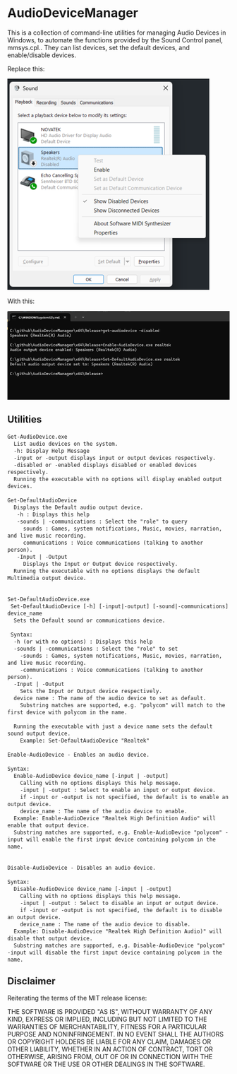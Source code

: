 # AudioDeviceManager 

This is a collection of command-line utilities for managing Audio Devices in Windows, to automate the functions provided by the Sound Control panel, mmsys.cpl..  They can list devices, set the default devices, and enable/disable devices.

Replace this:

![MMsys.Cpl Screenshot](doc/mmsyscpl.png)

With this:

![Screenshot](doc/screenshot.png)

## Utilities
```
Get-AudioDevice.exe
  List audio devices on the system.
  -h: Display Help Message
  -input or -output displays input or output devices respectively.
  -disabled or -enabled displays disabled or enabled devices respectively.
  Running the executable with no options will display enabled output devices.

Get-DefaultAudioDevice
  Displays the Default audio output device.
   -h : Displays this help
   -sounds | -communications : Select the "role" to query
     sounds : Games, system notifications, Music, movies, narration, and live music recording.
     communications : Voice communications (talking to another person).
   -Input | -Output
     Displays the Input or Output device respectively.
  Running the executable with no options displays the default Multimedia output device.


Set-DefaultAudioDevice.exe
 Set-DefaultAudioDevice [-h] [-input|-output] [-sound|-communications] device_name
  Sets the Default sound or communications device.

 Syntax:
  -h (or with no options) : Displays this help
  -sounds | -communications : Select the "role" to set
    -sounds : Games, system notifications, Music, movies, narration, and live music recording.
    -communications : Voice communications (talking to another person).
  -Input | -Output
    Sets the Input or Output device respectively.
  device name : The name of the audio device to set as default.
    Substring matches are supported, e.g. "polycom" will match to the first device with polycom in the name.

  Running the executable with just a device name sets the default sound output device.
    Example: Set-DefaultAudioDevice "Realtek"

Enable-AudioDevice - Enables an audio device.

Syntax:
  Enable-AudioDevice device_name [-input | -output]
    Calling with no options displays this help message.
    -input | -output : Select to enable an input or output device.
    if -input or -output is not specified, the default is to enable an output device.
    device_name : The name of the audio device to enable.
  Example: Enable-AudioDevice "Realtek High Definition Audio" will enable that output device.
  Substring matches are supported, e.g. Enable-AudioDevice "polycom" -input will enable the first input device containing polycom in the name.


Disable-AudioDevice - Disables an audio device.

Syntax:
  Disable-AudioDevice device_name [-input | -output]
    Calling with no options displays this help message.
    -input | -output : Select to disable an input or output device.
    if -input or -output is not specified, the default is to disable an output device.
    device_name : The name of the audio device to disable.
  Example: Disable-AudioDevice "Realtek High Definition Audio)" will disable that output device.
  Substring matches are supported, e.g. Disable-AudioDevice "polycom" -input will disable the first input device containing polycom in the name.

```

## Disclaimer

Reiterating the terms of the MIT release license:

THE SOFTWARE IS PROVIDED "AS IS", WITHOUT WARRANTY OF ANY KIND, EXPRESS OR
IMPLIED, INCLUDING BUT NOT LIMITED TO THE WARRANTIES OF MERCHANTABILITY,
FITNESS FOR A PARTICULAR PURPOSE AND NONINFRINGEMENT. IN NO EVENT SHALL THE
AUTHORS OR COPYRIGHT HOLDERS BE LIABLE FOR ANY CLAIM, DAMAGES OR OTHER
LIABILITY, WHETHER IN AN ACTION OF CONTRACT, TORT OR OTHERWISE, ARISING FROM,
OUT OF OR IN CONNECTION WITH THE SOFTWARE OR THE USE OR OTHER DEALINGS IN THE
SOFTWARE.
